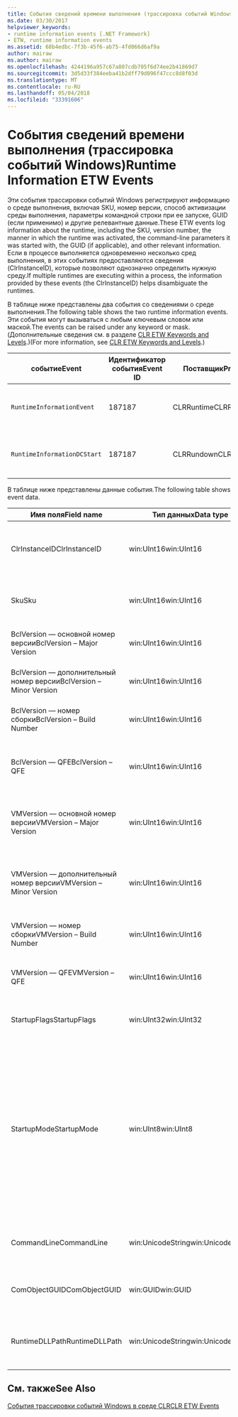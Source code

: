```yaml
---
title: События сведений времени выполнения (трассировка событий Windows)
ms.date: 03/30/2017
helpviewer_keywords:
- runtime information events [.NET Framework]
- ETW, runtime information events
ms.assetid: 68b4edbc-7f3b-45f6-ab75-4fd066d6af9a
author: mairaw
ms.author: mairaw
ms.openlocfilehash: 4244196a957c67a807cdb705f6d74ee2b41869d7
ms.sourcegitcommit: 3d5d33f384eeba41b2dff79d096f47ccc8d8f03d
ms.translationtype: MT
ms.contentlocale: ru-RU
ms.lasthandoff: 05/04/2018
ms.locfileid: "33391606"
---
```

# <a name="runtime-information-etw-events"></a><span data-ttu-id="c90d0-102">События сведений времени выполнения (трассировка событий Windows)</span><span class="sxs-lookup"><span data-stu-id="c90d0-102">Runtime Information ETW Events</span></span>
<span data-ttu-id="c90d0-103">Эти события трассировки событий Windows регистрируют информацию о среде выполнения, включая SKU, номер версии, способ активизации среды выполнения, параметры командной строки при ее запуске, GUID (если применимо) и другие релевантные данные.</span><span class="sxs-lookup"><span data-stu-id="c90d0-103">These ETW events log information about the runtime, including the SKU, version number, the manner in which the runtime was activated, the command-line parameters it was started with, the GUID (if applicable), and other relevant information.</span></span> <span data-ttu-id="c90d0-104">Если в процессе выполняется одновременно несколько сред выполнения, в этих событиях предоставляются сведения (ClrInstanceID), которые позволяют однозначно определить нужную среду.</span><span class="sxs-lookup"><span data-stu-id="c90d0-104">If multiple runtimes are executing within a process, the information provided by these events (the ClrInstanceID) helps disambiguate the runtimes.</span></span>  
  
 <span data-ttu-id="c90d0-105">В таблице ниже представлены два события со сведениями о среде выполнения.</span><span class="sxs-lookup"><span data-stu-id="c90d0-105">The following table shows the two runtime information events.</span></span> <span data-ttu-id="c90d0-106">Эти события могут вызываться с любым ключевым словом или маской.</span><span class="sxs-lookup"><span data-stu-id="c90d0-106">The events can be raised under any keyword or mask.</span></span> <span data-ttu-id="c90d0-107">(Дополнительные сведения см. в разделе [CLR ETW Keywords and Levels](../../../docs/framework/performance/clr-etw-keywords-and-levels.md).)</span><span class="sxs-lookup"><span data-stu-id="c90d0-107">(For more information, see [CLR ETW Keywords and Levels](../../../docs/framework/performance/clr-etw-keywords-and-levels.md).)</span></span>  
  
|<span data-ttu-id="c90d0-108">событие</span><span class="sxs-lookup"><span data-stu-id="c90d0-108">Event</span></span>|<span data-ttu-id="c90d0-109">Идентификатор события</span><span class="sxs-lookup"><span data-stu-id="c90d0-109">Event ID</span></span>|<span data-ttu-id="c90d0-110">Поставщик</span><span class="sxs-lookup"><span data-stu-id="c90d0-110">Provider</span></span>|<span data-ttu-id="c90d0-111">Описание</span><span class="sxs-lookup"><span data-stu-id="c90d0-111">Description</span></span>|  
|-----------|--------------|--------------|-----------------|  
|`RuntimeInformationEvent`|<span data-ttu-id="c90d0-112">187</span><span class="sxs-lookup"><span data-stu-id="c90d0-112">187</span></span>|<span data-ttu-id="c90d0-113">CLRRuntime</span><span class="sxs-lookup"><span data-stu-id="c90d0-113">CLRRuntime</span></span>|<span data-ttu-id="c90d0-114">Вызывается при загрузке среды выполнения.</span><span class="sxs-lookup"><span data-stu-id="c90d0-114">Raised when a runtime is loaded.</span></span>|  
|`RuntimeInformationDCStart`|<span data-ttu-id="c90d0-115">187</span><span class="sxs-lookup"><span data-stu-id="c90d0-115">187</span></span>|<span data-ttu-id="c90d0-116">CLRRundown</span><span class="sxs-lookup"><span data-stu-id="c90d0-116">CLRRundown</span></span>|<span data-ttu-id="c90d0-117">Перечисляет загруженные среды выполнения.</span><span class="sxs-lookup"><span data-stu-id="c90d0-117">Enumerates the runtimes that are loaded.</span></span>|  
  
 <span data-ttu-id="c90d0-118">В таблице ниже представлены данные события.</span><span class="sxs-lookup"><span data-stu-id="c90d0-118">The following table shows event data.</span></span>  
  
|<span data-ttu-id="c90d0-119">Имя поля</span><span class="sxs-lookup"><span data-stu-id="c90d0-119">Field name</span></span>|<span data-ttu-id="c90d0-120">Тип данных</span><span class="sxs-lookup"><span data-stu-id="c90d0-120">Data type</span></span>|<span data-ttu-id="c90d0-121">Описание</span><span class="sxs-lookup"><span data-stu-id="c90d0-121">Description</span></span>|  
|----------------|---------------|-----------------|  
|<span data-ttu-id="c90d0-122">ClrInstanceID</span><span class="sxs-lookup"><span data-stu-id="c90d0-122">ClrInstanceID</span></span>|<span data-ttu-id="c90d0-123">win:UInt16</span><span class="sxs-lookup"><span data-stu-id="c90d0-123">win:UInt16</span></span>|<span data-ttu-id="c90d0-124">Уникальный идентификатор экземпляра CLR или CoreCLR.</span><span class="sxs-lookup"><span data-stu-id="c90d0-124">Unique ID for the instance of CLR or CoreCLR.</span></span>|  
|<span data-ttu-id="c90d0-125">Sku</span><span class="sxs-lookup"><span data-stu-id="c90d0-125">Sku</span></span>|<span data-ttu-id="c90d0-126">win:UInt16</span><span class="sxs-lookup"><span data-stu-id="c90d0-126">win:UInt16</span></span>|<span data-ttu-id="c90d0-127">1 — Desktop CLR.</span><span class="sxs-lookup"><span data-stu-id="c90d0-127">1 – Desktop CLR.</span></span><br /><br /> <span data-ttu-id="c90d0-128">2 — CoreCLR.</span><span class="sxs-lookup"><span data-stu-id="c90d0-128">2 – CoreCLR.</span></span>|  
|<span data-ttu-id="c90d0-129">BclVersion — основной номер версии</span><span class="sxs-lookup"><span data-stu-id="c90d0-129">BclVersion – Major Version</span></span>|<span data-ttu-id="c90d0-130">win:UInt16</span><span class="sxs-lookup"><span data-stu-id="c90d0-130">win:UInt16</span></span>|<span data-ttu-id="c90d0-131">Основной номер версии библиотеки mscorlib.dll.</span><span class="sxs-lookup"><span data-stu-id="c90d0-131">Major version of mscorlib.dll.</span></span>|  
|<span data-ttu-id="c90d0-132">BclVersion — дополнительный номер версии</span><span class="sxs-lookup"><span data-stu-id="c90d0-132">BclVersion – Minor Version</span></span>|<span data-ttu-id="c90d0-133">win:UInt16</span><span class="sxs-lookup"><span data-stu-id="c90d0-133">win:UInt16</span></span>|<span data-ttu-id="c90d0-134">Дополнительный номер версии библиотеки mscorlib.dll.</span><span class="sxs-lookup"><span data-stu-id="c90d0-134">Minor version number of mscorlib.dll.</span></span>|  
|<span data-ttu-id="c90d0-135">BclVersion — номер сборки</span><span class="sxs-lookup"><span data-stu-id="c90d0-135">BclVersion – Build Number</span></span>|<span data-ttu-id="c90d0-136">win:UInt16</span><span class="sxs-lookup"><span data-stu-id="c90d0-136">win:UInt16</span></span>|<span data-ttu-id="c90d0-137">Номер сборки библиотеки mscorlib.dll.</span><span class="sxs-lookup"><span data-stu-id="c90d0-137">Build number of mscorlib.dll.</span></span>|  
|<span data-ttu-id="c90d0-138">BclVersion — QFE</span><span class="sxs-lookup"><span data-stu-id="c90d0-138">BclVersion – QFE</span></span>|<span data-ttu-id="c90d0-139">win:UInt16</span><span class="sxs-lookup"><span data-stu-id="c90d0-139">win:UInt16</span></span>|<span data-ttu-id="c90d0-140">Номер версии исправления библиотеки mscorlib.dll.</span><span class="sxs-lookup"><span data-stu-id="c90d0-140">Hotfix version number of mscorlib.dll.</span></span>|  
|<span data-ttu-id="c90d0-141">VMVersion — основной номер версии</span><span class="sxs-lookup"><span data-stu-id="c90d0-141">VMVersion – Major Version</span></span>|<span data-ttu-id="c90d0-142">win:UInt16</span><span class="sxs-lookup"><span data-stu-id="c90d0-142">win:UInt16</span></span>|<span data-ttu-id="c90d0-143">Версия clr.dll или coreclr.dll в зависимости от номера SKU.</span><span class="sxs-lookup"><span data-stu-id="c90d0-143">Version of clr.dll or coreclr.dll, depending on SKU.</span></span>|  
|<span data-ttu-id="c90d0-144">VMVersion — дополнительный номер версии</span><span class="sxs-lookup"><span data-stu-id="c90d0-144">VMVersion – Minor Version</span></span>|<span data-ttu-id="c90d0-145">win:UInt16</span><span class="sxs-lookup"><span data-stu-id="c90d0-145">win:UInt16</span></span>|<span data-ttu-id="c90d0-146">Дополнительный номер версии clr.dll или coreclr.dll в зависимости от номера SKU.</span><span class="sxs-lookup"><span data-stu-id="c90d0-146">Minor version of clr.dll or coreclr.dll, depending on SKU.</span></span>|  
|<span data-ttu-id="c90d0-147">VMVersion — номер сборки</span><span class="sxs-lookup"><span data-stu-id="c90d0-147">VMVersion – Build Number</span></span>|<span data-ttu-id="c90d0-148">win:UInt16</span><span class="sxs-lookup"><span data-stu-id="c90d0-148">win:UInt16</span></span>|<span data-ttu-id="c90d0-149">Номер сборки библиотеки clr.dll или coreclr.dll.</span><span class="sxs-lookup"><span data-stu-id="c90d0-149">Build number of clr.dll or coreclr.dll.</span></span>|  
|<span data-ttu-id="c90d0-150">VMVersion — QFE</span><span class="sxs-lookup"><span data-stu-id="c90d0-150">VMVersion – QFE</span></span>|<span data-ttu-id="c90d0-151">win:UInt16</span><span class="sxs-lookup"><span data-stu-id="c90d0-151">win:UInt16</span></span>|<span data-ttu-id="c90d0-152">Номер исправления библиотеки clr.dll или coreclr.dll.</span><span class="sxs-lookup"><span data-stu-id="c90d0-152">Hotfix version number of clr.dll or coreclr.dll.</span></span>|  
|<span data-ttu-id="c90d0-153">StartupFlags</span><span class="sxs-lookup"><span data-stu-id="c90d0-153">StartupFlags</span></span>|<span data-ttu-id="c90d0-154">win:UInt32</span><span class="sxs-lookup"><span data-stu-id="c90d0-154">win:UInt32</span></span>|<span data-ttu-id="c90d0-155">Флаги загрузки, определенные в mscoree.h.</span><span class="sxs-lookup"><span data-stu-id="c90d0-155">Startup flags defined in mscoree.h.</span></span>|  
|<span data-ttu-id="c90d0-156">StartupMode</span><span class="sxs-lookup"><span data-stu-id="c90d0-156">StartupMode</span></span>|<span data-ttu-id="c90d0-157">win:UInt8</span><span class="sxs-lookup"><span data-stu-id="c90d0-157">win:UInt8</span></span>|<span data-ttu-id="c90d0-158">0x01 — управляемый исполняемый файл.</span><span class="sxs-lookup"><span data-stu-id="c90d0-158">0x01 - Managed executable.</span></span><br /><br /> <span data-ttu-id="c90d0-159">0x02 — размещенная среда CLR.</span><span class="sxs-lookup"><span data-stu-id="c90d0-159">0x02 - Hosted CLR.</span></span><br /><br /> <span data-ttu-id="c90d0-160">0x04 — управляемая модель взаимодействия C++.</span><span class="sxs-lookup"><span data-stu-id="c90d0-160">0x04 - C++ managed interop.</span></span><br /><br /> <span data-ttu-id="c90d0-161">0x08 — активация COM.</span><span class="sxs-lookup"><span data-stu-id="c90d0-161">0x08 - COM-activated.</span></span><br /><br /> <span data-ttu-id="c90d0-162">0x10 — другое.</span><span class="sxs-lookup"><span data-stu-id="c90d0-162">0x10 - Other.</span></span>|  
|<span data-ttu-id="c90d0-163">CommandLine</span><span class="sxs-lookup"><span data-stu-id="c90d0-163">CommandLine</span></span>|<span data-ttu-id="c90d0-164">win:UnicodeString</span><span class="sxs-lookup"><span data-stu-id="c90d0-164">win:UnicodeString</span></span>|<span data-ttu-id="c90d0-165">Отличное от NULL значение только для StartupMode=0x01.</span><span class="sxs-lookup"><span data-stu-id="c90d0-165">Non-null only if StartupMode=0x01.</span></span>|  
|<span data-ttu-id="c90d0-166">ComObjectGUID</span><span class="sxs-lookup"><span data-stu-id="c90d0-166">ComObjectGUID</span></span>|<span data-ttu-id="c90d0-167">win:GUID</span><span class="sxs-lookup"><span data-stu-id="c90d0-167">win:GUID</span></span>|<span data-ttu-id="c90d0-168">Отличное от NULL значение только для StartupMode=0x08.</span><span class="sxs-lookup"><span data-stu-id="c90d0-168">Non-null only if StartupMode=0x08.</span></span>|  
|<span data-ttu-id="c90d0-169">RuntimeDLLPath</span><span class="sxs-lookup"><span data-stu-id="c90d0-169">RuntimeDLLPath</span></span>|<span data-ttu-id="c90d0-170">win:UnicodeString</span><span class="sxs-lookup"><span data-stu-id="c90d0-170">win:UnicodeString</span></span>|<span data-ttu-id="c90d0-171">Путь к DLL-файлу среды CLR, который был загружен в процесс.</span><span class="sxs-lookup"><span data-stu-id="c90d0-171">Path to the CLR .dll file that was loaded into the process.</span></span>|  
  
## <a name="see-also"></a><span data-ttu-id="c90d0-172">См. также</span><span class="sxs-lookup"><span data-stu-id="c90d0-172">See Also</span></span>  
 [<span data-ttu-id="c90d0-173">События трассировки событий Windows в среде CLR</span><span class="sxs-lookup"><span data-stu-id="c90d0-173">CLR ETW Events</span></span>](../../../docs/framework/performance/clr-etw-events.md)
